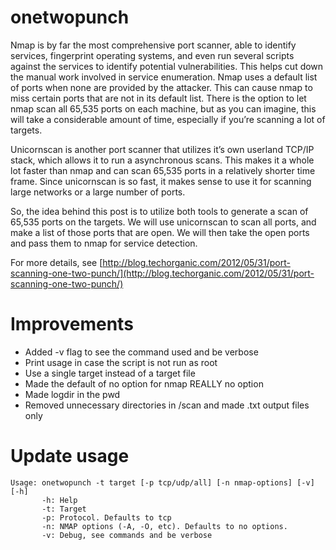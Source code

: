 onetwopunch
===========

Nmap is by far the most comprehensive port scanner, able to identify services, fingerprint operating systems, and even run several scripts against the services to identify potential vulnerabilities. This helps cut down the manual work involved in service enumeration. Nmap uses a default list of ports when none are provided by the attacker. This can cause nmap to miss certain ports that are not in its default list. There is the option to let nmap scan all 65,535 ports on each machine, but as you can imagine, this will take a considerable amount of time, especially if you’re scanning a lot of targets.

Unicornscan is another port scanner that utilizes it’s own userland TCP/IP stack, which allows it to run a asynchronous scans. This makes it a whole lot faster than nmap and can scan 65,535 ports in a relatively shorter time frame. Since unicornscan is so fast, it makes sense to use it for scanning large networks or a large number of ports.

So, the idea behind this post is to utilize both tools to generate a scan of 65,535 ports on the targets. We will use unicornscan to scan all ports, and make a list of those ports that are open. We will then take the open ports and pass them to nmap for service detection.

For more details, see [http://blog.techorganic.com/2012/05/31/port-scanning-one-two-punch/](http://blog.techorganic.com/2012/05/31/port-scanning-one-two-punch/)

Improvements
============

+ Added -v flag to see the command used and be verbose
+ Print usage in case the script is not run as root
+ Use a single target instead of a target file
+ Made the default of no option for nmap REALLY no option
+ Made logdir in the pwd
+ Removed unnecessary directories in /scan and made .txt output files only

Update usage
============

```
Usage: onetwopunch -t target [-p tcp/udp/all] [-n nmap-options] [-v] [-h]
       -h: Help
       -t: Target
       -p: Protocol. Defaults to tcp
       -n: NMAP options (-A, -O, etc). Defaults to no options.
       -v: Debug, see commands and be verbose
```
